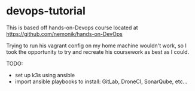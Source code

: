# devops-tutorial

This is based off hands-on-Devops course located at
https://github.com/nemonik/hands-on-DevOps

Trying to run his vagrant config on my home machine wouldn't work,
so I took the opportunity to try and recreate his coursework as best
as I could.

TODO:
- set up k3s using ansible
- import ansible playbooks to install:
  GitLab, DroneCI, SonarQube, etc...


